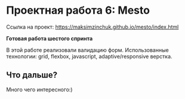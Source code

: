 # Проектная работа 6: Mesto

Ссылка на проект: https://maksimzinchuk.github.io/mesto/index.html

**Готовая работа шестого спринта**

В этой работе реализовали валидацию форм. 
Использованные технологии: grid, flexbox, javascript, adaptive/responsive верстка.



## **Что дальше?**

Много чего интересного:)

